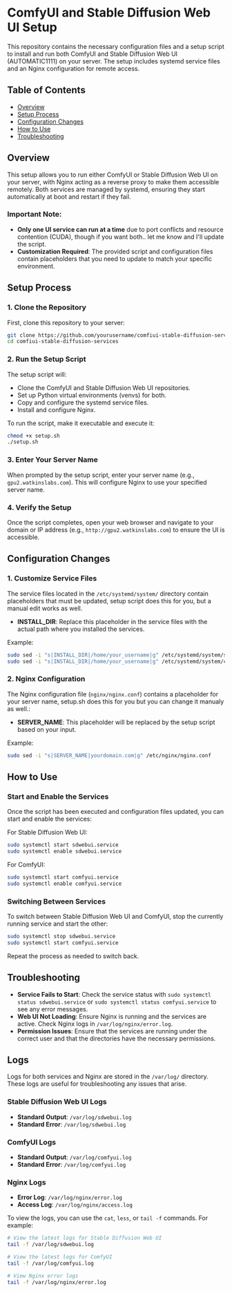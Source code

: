 # ComfyUI and Stable Diffusion Web UI Setup

This repository contains the necessary configuration files and a setup script to install and run both ComfyUI and Stable Diffusion Web UI (AUTOMATIC1111) on your server. The setup includes systemd service files and an Nginx configuration for remote access.

## Table of Contents

- [Overview](#overview)
- [Setup Process](#setup-process)
- [Configuration Changes](#configuration-changes)
- [How to Use](#how-to-use)
- [Troubleshooting](#troubleshooting)

## Overview

This setup allows you to run either ComfyUI or Stable Diffusion Web UI on your server, with Nginx acting as a reverse proxy to make them accessible remotely. Both services are managed by systemd, ensuring they start automatically at boot and restart if they fail.

### Important Note: 
- **Only one UI service can run at a time** due to port conflicts and resource contention (CUDA), though if you want both.. let me know and I'll update the script.
- **Customization Required**: The provided script and configuration files contain placeholders that you need to update to match your specific environment.


## Setup Process

### 1. Clone the Repository

First, clone this repository to your server:

```bash
git clone https://github.com/yourusername/comfiui-stable-diffusion-services.git 
cd comfiui-stable-diffusion-services
```

### 2. Run the Setup Script

The setup script will:

- Clone the ComfyUI and Stable Diffusion Web UI repositories.
- Set up Python virtual environments (venvs) for both.
- Copy and configure the systemd service files.
- Install and configure Nginx.

To run the script, make it executable and execute it:

```bash
chmod +x setup.sh
./setup.sh
```

### 3. Enter Your Server Name

When prompted by the setup script, enter your server name (e.g., `gpu2.watkinslabs.com`). This will configure Nginx to use your specified server name.

### 4. Verify the Setup

Once the script completes, open your web browser and navigate to your domain or IP address (e.g., `http://gpu2.watkinslabs.com`) to ensure the UI is accessible.

## Configuration Changes

### 1. Customize Service Files

The service files located in the `/etc/systemd/system/` directory contain placeholders that must be updated, setup script does this for you, but a manual edit works as well.

- **INSTALL_DIR**: Replace this placeholder in the service files with the actual path where you installed the services.


Example:

```bash
sudo sed -i "s|INSTALL_DIR|/home/your_username|g" /etc/systemd/system/sdwebui.service
sudo sed -i "s|INSTALL_DIR|/home/your_username|g" /etc/systemd/system/comfyui.service
```

### 2. Nginx Configuration

The Nginx configuration file (`nginx/nginx.conf`) contains a placeholder for your server name, setup.sh does this for you but you can change it manualy as well.:

- **SERVER_NAME**: This placeholder will be replaced by the setup script based on your input.

Example:

```bash
sudo sed -i "s|SERVER_NAME|yourdomain.com|g" /etc/nginx/nginx.conf
```

## How to Use

### Start and Enable the Services

Once the script has been executed and configuration files updated, you can start and enable the services:

For Stable Diffusion Web UI:

```bash
sudo systemctl start sdwebui.service
sudo systemctl enable sdwebui.service
```

For ComfyUI:

```bash
sudo systemctl start comfyui.service
sudo systemctl enable comfyui.service
```

### Switching Between Services

To switch between Stable Diffusion Web UI and ComfyUI, stop the currently running service and start the other:

```bash
sudo systemctl stop sdwebui.service
sudo systemctl start comfyui.service
```

Repeat the process as needed to switch back.

## Troubleshooting

- **Service Fails to Start**: Check the service status with `sudo systemctl status sdwebui.service` or `sudo systemctl status comfyui.service` to see any error messages.
- **Web UI Not Loading**: Ensure Nginx is running and the services are active. Check Nginx logs in `/var/log/nginx/error.log`.
- **Permission Issues**: Ensure that the services are running under the correct user and that the directories have the necessary permissions.


## Logs

Logs for both services and Nginx are stored in the `/var/log/` directory. These logs are useful for troubleshooting any issues that arise.

### Stable Diffusion Web UI Logs

- **Standard Output**: `/var/log/sdwebui.log`
- **Standard Error**: `/var/log/sdwebui.log`

### ComfyUI Logs

- **Standard Output**: `/var/log/comfyui.log`
- **Standard Error**: `/var/log/comfyui.log`

### Nginx Logs

- **Error Log**: `/var/log/nginx/error.log`
- **Access Log**: `/var/log/nginx/access.log`

To view the logs, you can use the `cat`, `less`, or `tail -f` commands. For example:

```bash
# View the latest logs for Stable Diffusion Web UI
tail -f /var/log/sdwebui.log

# View the latest logs for ComfyUI
tail -f /var/log/comfyui.log

# View Nginx error logs
tail -f /var/log/nginx/error.log
```


